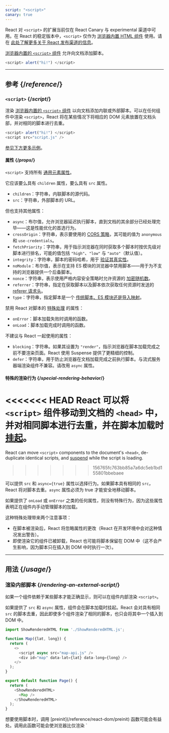 ```yaml
---
script: "<script>"
canary: true
---
```


<Canary>

React 对 `<script>` 的扩展当前仅在 React Canary 与 experimental 渠道中可用。在 React 的稳定版本中，`<script>` 仅作为 [浏览器内置 HTML 组件](https://react.dev/reference/react-dom/components#all-html-components) 使用。请在 [此处了解更多关于 React 发布渠道的信息](/community/versioning-policy#all-release-channels)。

</Canary>

<Intro>

[浏览器内置的 `<script>` 组件](https://developer.mozilla.org/en-US/docs/Web/HTML/Element/script) 允许向文档添加脚本。

```js
<script> alert("hi!") </script>
```

</Intro>

<InlineToc />

---

## 参考 {/*reference*/}

### `<script>` {/*script*/}

渲染 [浏览器内置的 `<script>` 组件](https://developer.mozilla.org/en-US/docs/Web/HTML/Element/script) 以向文档添加内联或外部脚本。可以在任何组件中渲染 `<script>`，React 将在某些情况下将相应的 DOM 元素放置在文档头部，并对相同的脚本进行去重。

```js
<script> alert("hi!") </script>
<script src="script.js" />
```

[参见下方更多示例](#usage)。

#### 属性 {/*props*/}

`<script>` 支持所有 [通用元素属性](/reference/react-dom/components/common#props)。

它应该要么具有 `children` 属性，要么具有 `src` 属性。

* `children`：字符串，内联脚本的源代码。
* `src`：字符串，外部脚本的 URL。

但也支持其他属性：

* `async`：布尔值，允许浏览器延迟执行脚本，直到文档的其余部分已经处理完毕——这是性能优化的首选行为。
* `crossOrigin`：字符串，表示要使用的 [CORS 策略](https://developer.mozilla.org/en-US/docs/Web/HTML/Attributes/crossorigin)，其可能的值为 `anonymous` 和 `use-credentials`。
* `fetchPriority`：字符串，用于指示浏览器在同时获取多个脚本时按优先级对脚本进行排名，可能的值包括 `"high"`、`"low"` 与 `"auto"`（默认值）。
* `integrity`：字符串，脚本的密码哈希，用于 [验证其真实性](https://developer.mozilla.org/en-US/docs/Web/Security/Subresource_Integrity)。
* `noModule`：布尔值，表示在支持 ES 模块的浏览器中禁用脚本——用于为不支持的浏览器提供一个后备脚本。
* `nonce`：字符串，表示使用严格内容安全策略时允许资源的 [加密随机数](https://developer.mozilla.org/zh-CN/docs/Web/HTML/Global_attributes/nonce)。
* `referrer`：字符串，指定在获取脚本以及脚本依次获取任何资源时发送的 [referer 请求头](https://developer.mozilla.org/en-US/docs/Web/HTML/Element/script#referrerpolicy)。
* `type`：字符串，指定脚本是一个 [传统脚本、ES 模块还是导入映射](https://developer.mozilla.org/en-US/docs/Web/HTML/Element/script/type)。

禁用 React 对脚本的 [特殊处理](#special-rendering-behavior) 的属性：

* `onError`：脚本加载失败时调用的函数。
* `onLoad`：脚本加载完成时调用的函数。

不建议与 React 一起使用的属性：

* `blocking`：字符串。如果其设置为 `"render"`，指示浏览器在脚本加载完成之前不要渲染页面。React 使用 Suspense 提供了更精细的控制。
* `defer`：字符串，用于防止浏览器在文档加载完成之前执行脚本。与流式服务器端渲染组件不兼容。请改用 `async` 属性。

#### 特殊的渲染行为 {/*special-rendering-behavior*/}

<<<<<<< HEAD
React 可以将 `<script>` 组件移动到文档的 `<head>` 中，并对相同脚本进行去重，并在脚本加载时 [挂起](http://localhost:3000/reference/react/Suspense)。
=======
React can move `<script>` components to the document's `<head>`, de-duplicate identical scripts, and [suspend](/reference/react/Suspense) while the script is loading.
>>>>>>> 156765fc763bb85a7a6dc5eb1bd155801bbebaee

可以提供 `src` 和 `async={true}` 属性以选择行为。如果脚本具有相同的 `src`，React 将对脚本去重。`async` 属性必须为 true 才能安全地移动脚本。

如果提供了 `onLoad` 或 `onError` 之类的任何属性，则没有特殊行为，因为这些属性表明正在组件内手动管理脚本的加载。

这种特殊处理带来两个注意事项：

* 在脚本被渲染后，React 将忽略属性的更改（React 在开发环境中会对这种情况发出警告）。
* 即使渲染它的组件已被卸载，React 也可能将脚本保留在 DOM 中（这不会产生影响，因为脚本只在插入到 DOM 中时执行一次）。

---

## 用法 {/*usage*/}

### 渲染内部脚本 {/*rendering-an-external-script*/}

如果一个组件依赖于某些脚本才能正确显示，则可以在组件内部渲染 `<script>`。

如果提供了 `src` 和 `async` 属性，组件会在脚本加载时挂起。React 会对具有相同 `src` 的脚本去重，因此即使多个组件渲染了相同的脚本，也只会将其中一个插入到 DOM 中。

<SandpackWithHTMLOutput>

```js src/App.js active
import ShowRenderedHTML from './ShowRenderedHTML.js';

function Map({lat, long}) {
  return (
    <>
      <script async src="map-api.js" />
      <div id="map" data-lat={lat} data-long={long} />
    </>
  );
}

export default function Page() {
  return (
    <ShowRenderedHTML>
      <Map />
    </ShowRenderedHTML>
  );
}
```

</SandpackWithHTMLOutput>

<Note>
想要使用脚本时，调用 [preinit](/reference/react-dom/preinit) 函数可能会有益处。调用此函数可能会使浏览器比仅渲染 `<script>` 组件更早地开始获取脚本，例如通过发送 [HTTP 103 Early Hints 响应](https://developer.mozilla.org/en-US/docs/Web/HTTP/Status/103)。
</Note>

### 渲染内联脚本 {/*rendering-an-inline-script*/}

如果需要包含内联脚本，请将 `<script>` 组件渲染为其子元素的脚本源代码。内联脚本不会被去重或移动到文档 `<head>` 中，由于它们不加载任何外部资源，因此不会导致组件挂起。

<SandpackWithHTMLOutput>

```js src/App.js active
import ShowRenderedHTML from './ShowRenderedHTML.js';

function Tracking() {
  return (
    <script>
      ga('send', 'pageview');
    </script>
  );
}

export default function Page() {
  return (
    <ShowRenderedHTML>
      <h1>My Website</h1>
      <Tracking />
      <p>Welcome</p>
    </ShowRenderedHTML>
  );
}
```

</SandpackWithHTMLOutput>
